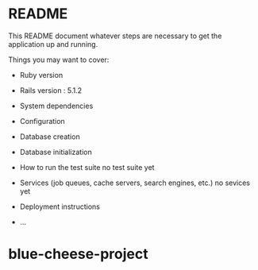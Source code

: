 # README

This README document whatever steps are necessary to get the
application up and running.

Things you may want to cover:

* Ruby version 

* Rails version : 5.1.2

* System dependencies

* Configuration

* Database creation

* Database initialization

* How to run the test suite
no test suite yet

* Services (job queues, cache servers, search engines, etc.)
no sevices yet

* Deployment instructions

* ...
# blue-cheese-project
